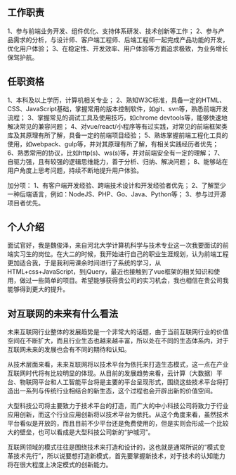 ## 工作职责

1、参与前端业务开发、组件优化、支持体系研发、技术创新等工作；
2、参与产品需求的分析，与设计师、客户端工程师、后端工程师一起完成产品功能的开发，优化用户体验；
3、在稳定性、开发效率、用户体验等方面追求极致，为业务增长保驾护航。

## 任职资格

1、本科及以上学历，计算机相关专业；
2、熟知W3C标准，具备一定的HTML、CSS、JavaScript基础，掌握常用的版本控制软件，如git、svn等，熟悉前端开发流程；
3、掌握常见的调试工具及使用技巧，如chrome devtools等，能够快速地解决常见的兼容问题；
4、对vue/react/小程序等有过实践，对常见的前端框架类库及其原理有所了解，具备一定的前端项目经验；
5、熟练掌握前端工程化工具的使用，如webpack、gulp等，并对其原理有所了解，有相关实践经历者优先；
6、熟悉常用的协议，比如http(s)、ws(s)等，并对前端安全有一定的理解；
7、自驱力强，且有较强的逻辑思维能力，善于分析、归纳、解决问题；
8、能够站在用户角度上思考问题，持续不断地提升用户体验。

加分项：
1、有客户端开发经验、跨端技术设计和开发经验者优先；
2、了解至少一种后端语言，例如：NodeJS、PHP、Go、Java、Python等；
3、参与过开源项目者优先。



## 个人介绍

面试官好，我是魏俊泽，来自河北大学计算机科学与技术专业这一次我要面试的前端实习生的岗位。在大二的时候，我开始进行自己的职业生涯规划，认为前端工程更加适合我，于是我利用课余时间进行了系统的学习，从HTML+css+JavaScript，到jQuery，最近也接触到了vue框架的相关知识和使用，做过一些简单的项目。希望能够获得贵公司的实习机会，我也相信在贵公司我能够得到更大的提升。

## 对互联网的未来有什么看法

未来互联网行业整体的发展趋势是一个非常大的话题，由于当前互联网行业的价值空间在不断扩大，而且行业生态也越来越丰富，所以处在不同的生态体系内，对于互联网未来的发展也会有不同的期待和认知。

从技术层面来看，未来互联网将以技术平台为依托来打造生态模式，这一点在产业互联网时代将有比较明显的体现。从目前的发展趋势来看，云计算（大数据）平台、物联网平台和人工智能平台将是主要的平台呈现形式，围绕这些技术平台将打造出一系列与传统行业相结合的新生态，这个过程也会开辟出新的价值空间。

大型科技公司将主要致力于技术平台的打造，而广大的中小科技公司将致力于行业应用创新，而这个行业应用创新将以技术平台为依托。从这个角度来看，虽然技术平台看似是开放的，而且目前不少平台还是免费使用的，但是实则会形成一个比较大的壁垒，也可以看成是大型科技公司新的“护城河”。

互联网领域的模式往往是围绕技术来打造和设计的，这也就是通常所说的“模式变革技术先行”，所以说要想打造新模式，首先要掌握新技术，对于技术的认知能力将在很大程度上决定模式的创新能力。

